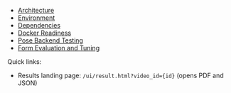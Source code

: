 
- [Architecture](ARCHITECTURE.md)
- [Environment](ENVIRONMENT.md)
- [Dependencies](DEPENDENCIES.md)
- [Docker Readiness](DOCKER_READINESS.md)
- [Pose Backend Testing](testing_pose_backend.md)
- [Form Evaluation and Tuning](FORM_EVALUATION.md)

Quick links:

- Results landing page: `/ui/result.html?video_id={id}` (opens PDF and JSON)

